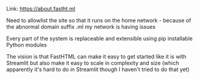 Link: https://about.fastht.ml

Need to allowlist the site so that it runs on the home network - because of the abnormal domain suffix .ml my network is having issues

Every part of the system is replaceable and extensible using pip installable Python modules

The vision is that FastHTML can make it easy to get started like it is with Streamlit but also make it easy to scale in complexity and size (which apparently it's hard to do in Streamlit though I haven't tried to do that yet)
